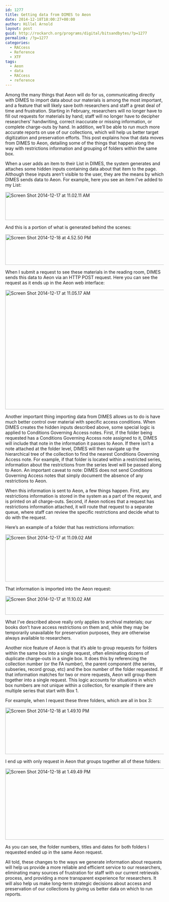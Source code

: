 ```yaml
---
id: 1277
title: Getting data from DIMES to Aeon
date: 2014-12-18T18:00:27+00:00
author: Hillel Arnold
layout: post
guid: http://rockarch.org/programs/digital/bitsandbytes/?p=1277
permalink: /?p=1277
categories:
  - RACcess
  - Reference
  - XTF
tags:
  - Aeon
  - data
  - RACcess
  - reference
---
```

Among the many things that Aeon will do for us, communicating directly with DIMES to import data about our materials is among the most important, and a feature that will likely save both researchers and staff a great deal of time and frustration. Starting in February, researchers will no longer have to fill out requests for materials by hand; staff will no longer have to decipher researchers’ handwriting, correct inaccurate or missing information, or complete charge-outs by hand. In addition, we’ll be able to run much more accurate reports on use of our collections, which will help us better target digitization and preservation efforts. This post explains how that data moves from DIMES to Aeon, detailing some of the things that happen along the way with restrictions information and grouping of folders within the same box.<!--more-->

When a user adds an item to their List in DIMES, the system generates and attaches some hidden inputs containing data about that item to the page. Although these inputs aren’t visible to the user, they are the means by which DIMES sends data to Aeon. For example, here you see an item I’ve added to my List:

[<img class="alignnone size-full wp-image-1278" src="http://rockarch.org/programs/digital/bitsandbytes/wp-content/uploads/2014/12/Screen-Shot-2014-12-17-at-11.02.11-AM.png" alt="Screen Shot 2014-12-17 at 11.02.11 AM" width="1004" height="89" srcset="http://blog.rockarch.org/wp-content/uploads/2014/12/Screen-Shot-2014-12-17-at-11.02.11-AM.png 1004w, http://blog.rockarch.org/wp-content/uploads/2014/12/Screen-Shot-2014-12-17-at-11.02.11-AM-300x26.png 300w, http://blog.rockarch.org/wp-content/uploads/2014/12/Screen-Shot-2014-12-17-at-11.02.11-AM-1000x89.png 1000w, http://blog.rockarch.org/wp-content/uploads/2014/12/Screen-Shot-2014-12-17-at-11.02.11-AM-500x44.png 500w" sizes="(max-width: 1004px) 100vw, 1004px" />](http://rockarch.org/programs/digital/bitsandbytes/wp-content/uploads/2014/12/Screen-Shot-2014-12-17-at-11.02.11-AM.png)

And this is a portion of what is generated behind the scenes:

<img class="alignnone size-large wp-image-1284" src="http://rockarch.org/programs/digital/bitsandbytes/wp-content/uploads/2014/12/Screen-Shot-2014-12-18-at-4.52.50-PM.png" alt="Screen Shot 2014-12-18 at 4.52.50 PM" width="584" height="97" srcset="http://blog.rockarch.org/wp-content/uploads/2014/12/Screen-Shot-2014-12-18-at-4.52.50-PM.png 993w, http://blog.rockarch.org/wp-content/uploads/2014/12/Screen-Shot-2014-12-18-at-4.52.50-PM-300x50.png 300w, http://blog.rockarch.org/wp-content/uploads/2014/12/Screen-Shot-2014-12-18-at-4.52.50-PM-500x83.png 500w" sizes="(max-width: 584px) 100vw, 584px" />

When I submit a request to see these materials in the reading room, DIMES sends this data to Aeon via an HTTP POST request. Here you can see the request as it ends up in the Aeon web interface:

<img class="alignnone size-large wp-image-1279" src="http://rockarch.org/programs/digital/bitsandbytes/wp-content/uploads/2014/12/Screen-Shot-2014-12-17-at-11.05.17-AM.png" alt="Screen Shot 2014-12-17 at 11.05.17 AM" width="584" height="379" srcset="http://blog.rockarch.org/wp-content/uploads/2014/12/Screen-Shot-2014-12-17-at-11.05.17-AM.png 1016w, http://blog.rockarch.org/wp-content/uploads/2014/12/Screen-Shot-2014-12-17-at-11.05.17-AM-300x195.png 300w, http://blog.rockarch.org/wp-content/uploads/2014/12/Screen-Shot-2014-12-17-at-11.05.17-AM-461x300.png 461w" sizes="(max-width: 584px) 100vw, 584px" />

Another important thing importing data from DIMES allows us to do is have much better control over material with specific access conditions. When DIMES creates the hidden inputs described above, some special logic is applied to Conditions Governing Access notes. First, if the folder being requested has a Conditions Governing Access note assigned to it, DIMES will include that note in the information it passes to Aeon. If there isn’t a note attached at the folder level, DIMES will then navigate up the hierarchical tree of the collection to find the nearest Conditions Governing Access note. For example, if that folder is located within a restricted series, information about the restrictions from the series level will be passed along to Aeon. An important caveat to note: DIMES does not send Conditions Governing Access notes that simply document the absence of any restrictions to Aeon.

When this information is sent to Aeon, a few things happen. First, any restrictions information is stored in the system as a part of the request, and is printed on all charge-outs. Second, if Aeon notices that a request has restrictions information attached, it will route that request to a separate queue, where staff can review the specific restrictions and decide what to do with the request.

Here’s an example of a folder that has restrictions information:

<img class="alignnone size-large wp-image-1280" src="http://rockarch.org/programs/digital/bitsandbytes/wp-content/uploads/2014/12/Screen-Shot-2014-12-17-at-11.09.02-AM.png" alt="Screen Shot 2014-12-17 at 11.09.02 AM" width="584" height="150" srcset="http://blog.rockarch.org/wp-content/uploads/2014/12/Screen-Shot-2014-12-17-at-11.09.02-AM.png 978w, http://blog.rockarch.org/wp-content/uploads/2014/12/Screen-Shot-2014-12-17-at-11.09.02-AM-300x77.png 300w, http://blog.rockarch.org/wp-content/uploads/2014/12/Screen-Shot-2014-12-17-at-11.09.02-AM-500x128.png 500w" sizes="(max-width: 584px) 100vw, 584px" />

That information is imported into the Aeon request:

<img class="alignnone size-large wp-image-1281" src="http://rockarch.org/programs/digital/bitsandbytes/wp-content/uploads/2014/12/Screen-Shot-2014-12-17-at-11.10.02-AM.png" alt="Screen Shot 2014-12-17 at 11.10.02 AM" width="584" height="60" srcset="http://blog.rockarch.org/wp-content/uploads/2014/12/Screen-Shot-2014-12-17-at-11.10.02-AM.png 945w, http://blog.rockarch.org/wp-content/uploads/2014/12/Screen-Shot-2014-12-17-at-11.10.02-AM-300x31.png 300w, http://blog.rockarch.org/wp-content/uploads/2014/12/Screen-Shot-2014-12-17-at-11.10.02-AM-500x51.png 500w" sizes="(max-width: 584px) 100vw, 584px" />

What I’ve described above really only applies to archival materials; our books don’t have access restrictions on them and, while they may be temporarily unavailable for preservation purposes, they are otherwise always available to researchers.

Another nice feature of Aeon is that it’s able to group requests for folders within the same box into a single request, often eliminating dozens of duplicate charge-outs in a single box. It does this by referencing the collection number (or the FA number), the parent component (the series, subseries, record group, etc) and the box number of the folder requested. If that information matches for two or more requests, Aeon will group them together into a single request. This logic accounts for situations in which box numbers are not unique within a collection, for example if there are multiple series that start with Box 1.

For example, when I request these three folders, which are all in box 3:

<img class="alignnone size-large wp-image-1282" src="http://rockarch.org/programs/digital/bitsandbytes/wp-content/uploads/2014/12/Screen-Shot-2014-12-18-at-1.49.10-PM.png" alt="Screen Shot 2014-12-18 at 1.49.10 PM" width="584" height="148" srcset="http://blog.rockarch.org/wp-content/uploads/2014/12/Screen-Shot-2014-12-18-at-1.49.10-PM.png 957w, http://blog.rockarch.org/wp-content/uploads/2014/12/Screen-Shot-2014-12-18-at-1.49.10-PM-300x76.png 300w, http://blog.rockarch.org/wp-content/uploads/2014/12/Screen-Shot-2014-12-18-at-1.49.10-PM-500x127.png 500w" sizes="(max-width: 584px) 100vw, 584px" />

I end up with only request in Aeon that groups together all of these folders:

<img class="alignnone size-large wp-image-1283" src="http://rockarch.org/programs/digital/bitsandbytes/wp-content/uploads/2014/12/Screen-Shot-2014-12-18-at-1.49.49-PM.png" alt="Screen Shot 2014-12-18 at 1.49.49 PM" width="584" height="226" srcset="http://blog.rockarch.org/wp-content/uploads/2014/12/Screen-Shot-2014-12-18-at-1.49.49-PM.png 963w, http://blog.rockarch.org/wp-content/uploads/2014/12/Screen-Shot-2014-12-18-at-1.49.49-PM-300x116.png 300w, http://blog.rockarch.org/wp-content/uploads/2014/12/Screen-Shot-2014-12-18-at-1.49.49-PM-500x194.png 500w" sizes="(max-width: 584px) 100vw, 584px" />

As you can see, the folder numbers, titles and dates for both folders I requested ended up in the same Aeon request.

All told, these changes to the ways we generate information about requests will help us provide a more reliable and efficient service to our researchers, eliminating many sources of frustration for staff with our current retrievals process, and providing a more transparent experience for researchers. It will also help us make long-term strategic decisions about access and preservation of our collections by giving us better data on which to run reports.